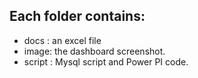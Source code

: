 
## Each folder contains:
- docs : an excel file
- image: the dashboard screenshot.
- script : Mysql script and Power PI code.



